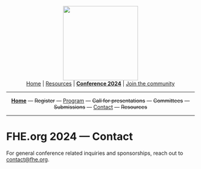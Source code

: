 <!-- Main header navigation -->
<p align="center">
  <img width="200" src="https://user-images.githubusercontent.com/5758427/180978488-db825482-5a58-4c7c-9589-c494a6f0be04.png"><br/>
  <a href="https://fhe-org.github.io">Home</a> | <a href="https://fhe-org.github.io/resources">Resources</a> | <b><a href="https://fhe-org.github.io/conferences/conference-2024/">Conference 2024</a></b> | <a href="https://fhe-org.github.io/community">Join the community</a>
</p>
<hr/>
<!-- /Main header navigation -->



<!-- Header conference 2024 links -->
<p align="center">
  <a href="https://fhe-org.github.io/conferences/conference-2024/"><b>Home</b></a>
  —
  <strike>Register</strike>
  —
  <a href="https://fhe-org.github.io/conferences/conference-2024/program">Program</a>
  —
  <strike>Call for presentations</strike>
  —
  <strike>Committees</strike>
  —
  <strike>Submissions</strike>
  —
  <a href="https://fhe-org.github.io/conferences/conference-2024/contact">Contact</a>
  —
  <strike>Resources</strike>
</p>
<hr/>
<!-- /Header conference 2024 links -->


# FHE.org 2024 — Contact

For general conference related inquiries and sponsorships, reach out to contact@fhe.org.
